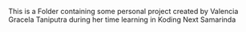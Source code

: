 This is a Folder containing some personal project created by Valencia Gracela Taniputra during her time learning in Koding Next Samarinda